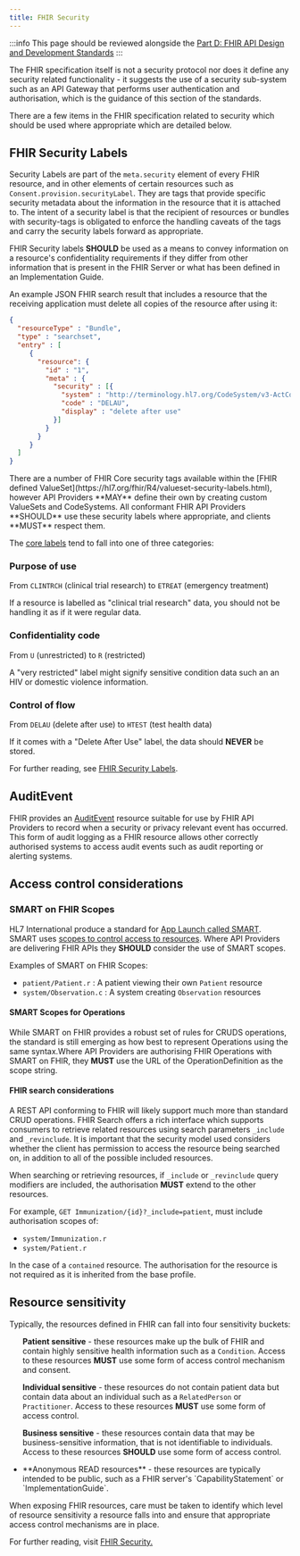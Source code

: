 ```yaml
---
title: FHIR Security
---
```



:::info
This page should be reviewed alongside the [Part D: FHIR API Design and Development Standards](../fhir-api-standard/index.md)
:::

The FHIR specification itself is not a security protocol nor does it define any security related functionality - it suggests the use of a security sub-system such as an API Gateway that performs user authentication and authorisation, which is the guidance of this section of the standards.

There are a few items in the FHIR specification related to security which should be used where appropriate which are detailed below.

## FHIR Security Labels

Security Labels are part of the `meta.security` element of every FHIR resource, and in other elements of certain resources such as `Consent.provision.securityLabel`. They are tags that provide specific security metadata about the information in the resource that it is attached to. The intent of a security label is that the recipient of resources or bundles with security-tags is obligated to enforce the handling caveats of the tags and carry the security labels forward as appropriate.

<ApiStandard id="HNZAS_SHOULD_USE_FHIR_SECURITY_LABELS" type="SHOULD" toolTip="FHIR Security labels SHOULD be used to convey information on a resource's confidentiality requirements where necessary.">FHIR Security labels **SHOULD** be used as a means to convey information on a resource's confidentiality requirements if they differ from other information that is present in the FHIR Server or what has been defined in an Implementation Guide.</ApiStandard>

An example JSON FHIR search result that includes a resource that the receiving application must delete all copies of the resource after using it:

```json
{
  "resourceType" : "Bundle",
  "type" : "searchset",
  "entry" : [
     {
       "resource": {
         "id" : "1",
         "meta" : {
           "security" : [{
             "system" : "http://terminology.hl7.org/CodeSystem/v3-ActCode",
             "code" : "DELAU",
             "display" : "delete after use"
           }]
         }
       }
     }
  ]
}

```

<p><ApiStandard id="HNZAS_MAY_DEFINE_CUSTOM_SECURITY_TAGS" type="MAY" toolTip="API Providers MAY define their own security tags by creating custom ValueSets and CodeSystems if needed." wrapper='span'>There are a number of FHIR Core security tags available within the [FHIR defined ValueSet](https://hl7.org/fhir/R4/valueset-security-labels.html), however API Providers **MAY** define their own by creating custom ValueSets and CodeSystems.</ApiStandard> <ApiStandard id="HNZAS_SHOULD_USE_SECURITY_LABELS" type="SHOULD" toolTip="All conformant FHIR API Providers SHOULD use these security labels where appropriate." wrapper='span'>All conformant FHIR API Providers **SHOULD** use these security labels where appropriate, </ApiStandard> <ApiStandard id="HNZAS_MUST_RESPECT_SECURITY_LABELS" type="MUST" toolTip="Clients MUST respect the security labels used by FHIR API Providers." wrapper='span'> and clients **MUST** respect them.</ApiStandard></p>

The [core labels](https://hl7.org/fhir/R4/valueset-security-labels.html) tend to fall into one of three categories:

### Purpose of use

From `CLINTRCH` (clinical trial research) to `ETREAT` (emergency treatment)

If a resource is labelled as "clinical trial research" data, you should not be handling it as if it were regular data.

### Confidentiality code

From `U` (unrestricted) to `R` (restricted)

A "very restricted" label might signify sensitive condition data such an an HIV or domestic violence information.

### Control of flow

From `DELAU` (delete after use) to `HTEST` (test health data)

If it comes with a "Delete After Use" label, the data should **NEVER** be stored.

For further reading, see [FHIR Security Labels](https://build.fhir.org/security-labels.html).

## AuditEvent

FHIR provides an [AuditEvent](https://build.fhir.org/auditevent.html) resource suitable for use by FHIR API Providers to record when a security or privacy relevant event has occurred. This form of audit logging as a FHIR resource allows other correctly authorised systems to access audit events such as audit reporting or alerting systems.

## Access control considerations

### SMART on FHIR Scopes

HL7 International produce a standard for [App Launch called SMART](https://hl7.org/fhir/smart-app-launch/). SMART uses [scopes to control access to resources](https://hl7.org/fhir/smart-app-launch/scopes-and-launch-context.html). <ApiStandard id="HNZAS_SHOULD_USE_SMART_ON_FHIR" type="SHOULD" toolTip="Where API Providers are delivering FHIR APIs they SHOULD consider the use of SMART scopes.">Where API Providers are delivering FHIR APIs they **SHOULD** consider the use of SMART scopes.</ApiStandard>

Examples of SMART on FHIR Scopes:
- `patient/Patient.r` : A patient viewing their own `Patient` resource
- `system/Observation.c` : A system creating `Observation` resources 

#### SMART Scopes for Operations
While SMART on FHIR provides a robust set of rules for CRUDS operations, the standard is still emerging as how best to represent Operations using the same syntax.<ApiStandard id="HNZAS_MUST_USE_OPDEF" type="MUST" toolTip="Operations MUST be authorised with the OperationDefinition URL as the scope string.">Where API Providers are authorising FHIR Operations with SMART on FHIR, they **MUST** use the URL of the OperationDefinition as the scope string.</ApiStandard>

#### FHIR search considerations
A REST API conforming to FHIR will likely support much more than standard CRUD operations. FHIR Search offers a rich interface which supports consumers to retrieve related resources using search parameters `_include` and `_revinclude`. It is important that the security model used considers whether the client has permission to access the resource being searched on, in addition to all of the possible included resources.

<ApiStandard id="HNZAS_MUST_AUTH_INCLUDED_RESOURCES" type="MUST" toolTip="When searching or retrieving resources, if `_include` or `_revinclude` query modifiers are included, the authorisation MUST extend to the other resources.">When searching or retrieving resources, if `_include` or `_revinclude` query modifiers are included, the authorisation **MUST** extend to the other resources.</ApiStandard>

For example, `GET Immunization/{id}?_include=patient`, must include authorisation scopes of:

- `system/Immunization.r`
- `system/Patient.r`

In the case of a `contained` resource. The authorisation for the resource is not required as it is inherited from the base profile.

## Resource sensitivity

Typically, the resources defined in FHIR can fall into four sensitivity buckets:

<ul>

<ApiStandard id="HNZAS_MUST_USE_ACCESS_CONTROL_FOR_PATIENT_SENSITIVE" type="MUST" toolTip="Access to patient sensitive resources MUST use some form of access control mechanism and consent." wrapper='li'>**Patient sensitive** - these resources make up the bulk of FHIR and contain highly sensitive health information such as a `Condition`. Access to these resources **MUST** use some form of access control mechanism and consent.</ApiStandard>

<ApiStandard id="HNZAS_MUST_USE_ACCESS_CONTROL_FOR_INDIVIDUAL_SENSITIVE" type="MUST" toolTip="Access to individual sensitive resources MUST use some form of access control." wrapper='li'>**Individual sensitive** - these resources do not contain patient data but contain data about an individual such as a `RelatedPerson` or `Practitioner`. Access to these resources **MUST** use some form of access control.</ApiStandard>

<ApiStandard id="HNZAS_SHOULD_USE_ACCESS_CONTROL_FOR_BUSINESS_SENSITIVE" type="SHOULD" toolTip="Access to business sensitive resources SHOULD use some form of access control." wrapper='li'>**Business sensitive** - these resources contain data that may be business-sensitive information, that is not identifiable to individuals. Access to these resources **SHOULD** use some form of access control.</ApiStandard>

<li>**Anonymous READ resources** - these resources are typically intended to be public, such as a FHIR server's `CapabilityStatement` or `ImplementationGuide`.</li>

</ul>

When exposing FHIR resources, care must be taken to identify which level of resource sensitivity a resource falls into and ensure that appropriate access control mechanisms are in place.

For further reading, visit [FHIR Security.](https://build.fhir.org/security.html)
